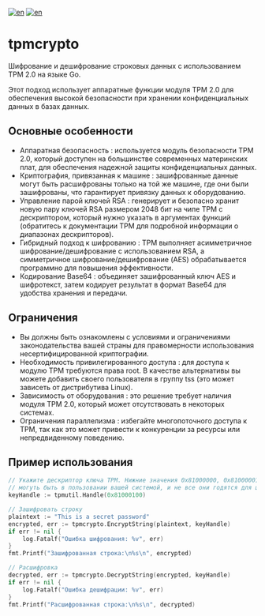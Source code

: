 [![en](https://img.shields.io/badge/lang-en-red.svg)](https://github.com/alm494/tpmcrypto/blob/main/README.md)
[![en](https://img.shields.io/badge/lang-ru-red.svg)](https://github.com/alm494/tpmcrypto/blob/main/README.ru.md)

# tpmcrypto

Шифрование и дешифрование строковых данных с использованием TPM 2.0 на языке Go. 

Этот подход использует аппаратные функции модуля TPM 2.0 для обеспечения высокой безопасности при хранении конфиденциальных данных в базах данных.

## Основные особенности 

+ Аппаратная безопасность : используется модуль безопасности TPM 2.0, который доступен на большинстве современных материнских плат, для обеспечения надежной защиты конфиденциальных данных.
+ Криптография, привязанная к машине : зашифрованные данные могут быть расшифрованы только на той же машине, где они были зашифрованы, что гарантирует привязку данных к оборудованию.
+ Управление парой ключей RSA : генерирует и безопасно хранит новую пару ключей RSA размером 2048 бит на чипе TPM с дескриптором,
  который нужно указать в аргументах функций (обратитесь к документации TPM для подробной информации о диапазонах дескрипторов).
+ Гибридный подход к шифрованию : TPM выполняет асимметричное шифрование/дешифрование с использованием RSA, а симметричное шифрование/дешифрование (AES) обрабатывается программно для повышения эффективности.
+ Кодирование Base64 : объединяет зашифрованный ключ AES и шифротекст, затем кодирует результат в формат Base64 для удобства хранения и передачи.

## Ограничения 

+ Вы должны быть ознакомлены с условиями и ограничениями законодательства вашей страны для правомерности использования
  несертифицированной криптографии.
+ Необходимость привилегированного доступа : для доступа к модулю TPM требуются права root. В качестве альтернативы вы можете добавить своего пользователя в группу tss (это может зависеть от дистрибутива Linux).
+ Зависимость от оборудования : это решение требует наличия модуля TPM 2.0, который может отсутствовать в некоторых системах.
+ Ограничения параллелизма : избегайте многопоточного доступа к TPM, так как это может привести к конкуренции за ресурсы или непредвиденному поведению.

## Пример использования

```Go
// Укажите дескриптор ключа TPM. Нижние значения 0x81000000, 0x81000001 уже
// могуть быть в пользовании вашей системой, и не все они годятся для шифрования
keyHandle := tpmutil.Handle(0x81000100)

// Зашифровать строку
plaintext := "This is a secret password"
encrypted, err := tpmcrypto.EncryptString(plaintext, keyHandle)
if err != nil {
    log.Fatalf("Ошибка шифрования: %v", err)
}
fmt.Printf("Зашифрованная строка:\n%s\n", encrypted)

// Расшифровка
decrypted, err := tpmcrypto.DecryptString(encrypted, keyHandle)
if err != nil {
    log.Fatalf("Ошибка дешифрации: %v", err)
}
fmt.Printf("Расшифрованная строка:\n%s\n", decrypted)
```
         
